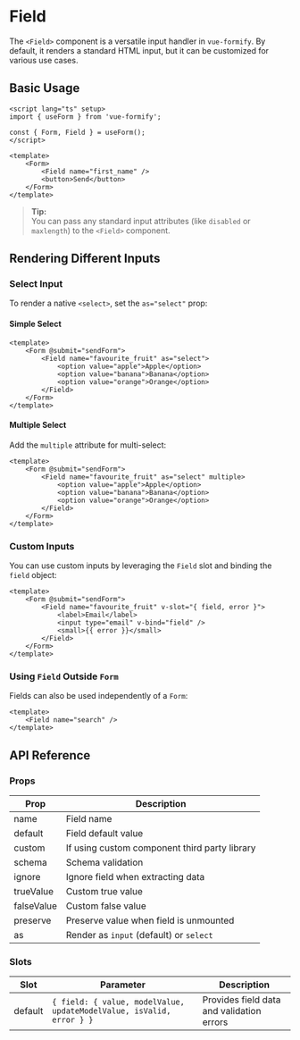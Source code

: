 # Field

The `<Field>` component is a versatile input handler in `vue-formify`. By default, it renders a standard HTML input, but it can be customized for various use cases.

## Basic Usage

```vue
<script lang="ts" setup>
import { useForm } from 'vue-formify';

const { Form, Field } = useForm();
</script>

<template>
	<Form>
		<Field name="first_name" />
		<button>Send</button>
	</Form>
</template>
```

> **Tip:**  
> You can pass any standard input attributes (like `disabled` or `maxlength`) to the `<Field>` component.

## Rendering Different Inputs

### Select Input

To render a native `<select>`, set the `as="select"` prop:

#### Simple Select

```vue
<template>
	<Form @submit="sendForm">
		<Field name="favourite_fruit" as="select">
			<option value="apple">Apple</option>
			<option value="banana">Banana</option>
			<option value="orange">Orange</option>
		</Field>
	</Form>
</template>
```

#### Multiple Select

Add the `multiple` attribute for multi-select:

```vue
<template>
	<Form @submit="sendForm">
		<Field name="favourite_fruit" as="select" multiple>
			<option value="apple">Apple</option>
			<option value="banana">Banana</option>
			<option value="orange">Orange</option>
		</Field>
	</Form>
</template>
```

### Custom Inputs

You can use custom inputs by leveraging the `Field` slot and binding the `field` object:

```vue
<template>
	<Form @submit="sendForm">
		<Field name="favourite_fruit" v-slot="{ field, error }">
			<label>Email</label>
			<input type="email" v-bind="field" />
			<small>{{ error }}</small>
		</Field>
	</Form>
</template>
```

### Using `Field` Outside `Form`

Fields can also be used independently of a `Form`:

```vue
<template>
	<Field name="search" />
</template>
```

## API Reference

### Props

| Prop        | Description                                             |
|-------------|---------------------------------------------------------|
| name        | Field name                                              |
| default     | Field default value                                     |
| custom      | If using custom component third party library	        |
| schema      | Schema validation                                       |
| ignore      | Ignore field when extracting data                       |
| trueValue   | Custom true value                                       |
| falseValue  | Custom false value                                      |
| preserve    | Preserve value when field is unmounted                  |
| as          | Render as `input` (default) or `select`                 |

### Slots

| Slot    | Parameter                                                                                                    | Description                                 |
|---------|-------------------------------------------------------------------------------------------------------------|---------------------------------------------|
| default | `{ field: { value, modelValue, updateModelValue, isValid, error } }`                                        | Provides field data and validation errors   |

